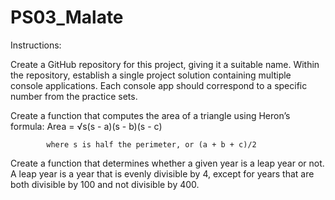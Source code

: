 # PS03_Malate

Instructions:

Create a GitHub repository for this project, giving it a suitable name. Within the repository, establish a single project solution containing multiple console applications. Each console app should correspond to a specific number from the practice sets.

Create a function that computes the area of a triangle using Heron’s formula:
            Area = √s(s - a)(s - b)(s - c)

            where s is half the perimeter, or (a + b + c)/2

Create a function that determines whether a given year is a leap year or not. A leap year is a year that is evenly divisible by 4, except for years that are both divisible by 100 and not divisible by 400.
